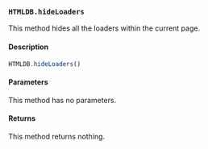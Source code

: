 ### `HTMLDB.hideLoaders`

This method hides all the loaders within the current page.

#### Description

```javascript
HTMLDB.hideLoaders()
```

#### Parameters

This method has no parameters.

#### Returns

This method returns nothing.